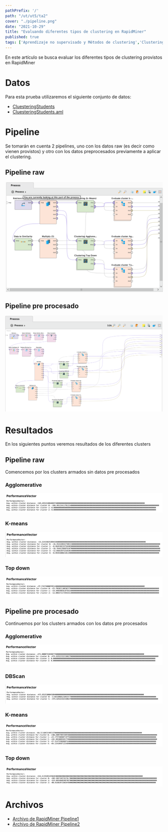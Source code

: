 ```yaml
---
pathPrefix: '/'
path: "/ut/ut5/ta2"
cover: "./pipeline.png"
date: "2021-10-29"
title: "Evaluando diferentes tipos de clustering en RapidMiner"
published: true
tags: ['Aprendizaje no supervisado y Métodos de clustering','Clustering','RapidMiner','K-means','DBScan','Agglomerative','Top Down']
---
```


En este artículo se busca evaluar los diferentes tipos de clustering provistos en RapidMiner

# Datos

Para esta prueba utilizaremos el siguiente conjunto de datos:
- [CluesteringStudents](https://github.com/JuanFKurucz/ia-portfolio/blob/main/content/posts/ut/ut5/ta/ta2/CluesteringStudents?raw=true)
- [CluesteringStudents.aml](https://github.com/JuanFKurucz/ia-portfolio/blob/main/content/posts/ut/ut5/ta/ta2/CluesteringStudents.aml?raw=true)

# Pipeline

Se tomarán en cuenta 2 pipelines, uno con los datos raw (es decir como vienen provistos) y otro con los datos preprocesados previamente a aplicar el clustering.

## Pipeline raw
![pipeline](https://github.com/JuanFKurucz/ia-portfolio/blob/main/content/posts/ut/ut5/ta/ta2/pipeline.png?raw=true)

## Pipeline pre procesado
![pipeline2](https://github.com/JuanFKurucz/ia-portfolio/blob/main/content/posts/ut/ut5/ta/ta2/pipeline2.png?raw=true)

# Resultados

En los siguientes puntos veremos resultados de los diferentes clusters

## Pipeline raw

Comencemos por los clusters armados sin datos pre procesados

### Agglomerative

![agglomerative](https://github.com/JuanFKurucz/ia-portfolio/blob/main/content/posts/ut/ut5/ta/ta2/performance_p1_agglomerative.png?raw=true)

### K-means

![kmeans](https://github.com/JuanFKurucz/ia-portfolio/blob/main/content/posts/ut/ut5/ta/ta2/performance_p1_kmeans.png?raw=true)

### Top down

![topdown](https://github.com/JuanFKurucz/ia-portfolio/blob/main/content/posts/ut/ut5/ta/ta2/performance_p1_topdown.png?raw=true)


## Pipeline pre procesado

Continuemos por los clusters armados con los datos pre procesados

### Agglomerative

![agglomerative](https://github.com/JuanFKurucz/ia-portfolio/blob/main/content/posts/ut/ut5/ta/ta2/performance_p2_agglomerative.png?raw=true)

### DBScan

![dbscan](https://github.com/JuanFKurucz/ia-portfolio/blob/main/content/posts/ut/ut5/ta/ta2/performance_p2_dbscan.png?raw=true)

### K-means

![kmeans](https://github.com/JuanFKurucz/ia-portfolio/blob/main/content/posts/ut/ut5/ta/ta2/performance_p2_kmeans.png?raw=true)

### Top down

![topdown](https://github.com/JuanFKurucz/ia-portfolio/blob/main/content/posts/ut/ut5/ta/ta2/performance_p2_topdown.png?raw=true)

# Archivos

- [Archivo de RapidMiner Pipeline1](https://github.com/JuanFKurucz/ia-portfolio/blob/main/content/posts/ut/ut5/ta/ta2/ut5ta2ej1.rmp?raw=true)
- [Archivo de RapidMiner Pipeline2](https://github.com/JuanFKurucz/ia-portfolio/blob/main/content/posts/ut/ut5/ta/ta2/ut5ta2ej2.rmp?raw=true)



